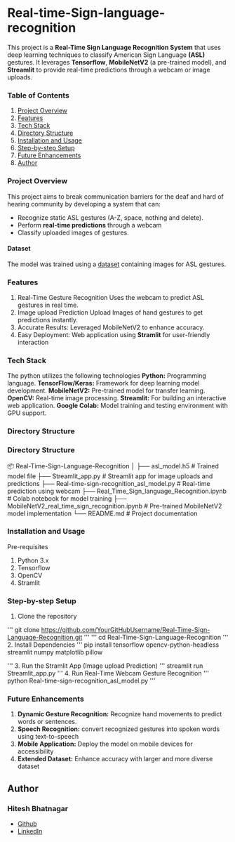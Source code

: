 # Real-time-Sign-language-recognition

This project is a **Real-Time Sign Language Recognition System** that uses deep learning techniques to classify American Sign Language **(ASL)** gestures. It leverages **Tensorflow**, **MobileNetV2** (a pre-trained model), and **Streamlit** to provide real-time predictions through a webcam or image uploads.


### Table of Contents

1. [Project Overview](#project-overview)
2. [Features](#features)
3. [Tech Stack](#tech-stack)
4. [Directory Structure](#directory-structure)
5. [Installation and Usage](#installation-and-usage)
6. [Step-by-step Setup](#step-by-step-setup)
7. [Future Enhancements](#future-enhancements)
8. [Author](#author)

### Project Overview

This project aims to break communication barriers for the deaf and hard of hearing community by developing a system that can:
* Recognize static ASL gestures (A-Z, space, nothing and delete).
* Perform **real-time predictions** through a webcam
* Classify uploaded images of gestures.

#### Dataset
The model was trained using a [dataset](https://www.kaggle.com/datasets/grassknoted/asl-alphabet) containing images for ASL gestures. 

### Features
1. Real-Time Gesture Recognition
     Uses the webcam to predict ASL gestures in real time.
3. Image upload Prediction
     Upload Images of hand gestures to get predictions instantly.
4. Accurate Results:
     Leveraged MobileNetV2 to enhance accuracy.
5. Easy Deployment:
     Web application using **Stramlit** for user-friendly interaction

### Tech Stack

The python utilizes the following technologies
**Python:** Programming language.
**TensorFlow/Keras:** Framework for deep learning model development.
**MobileNetV2:** Pre-trained model for transfer learning.
**OpenCV:** Real-time image processing.
**Streamlit:** For building an interactive web application.
**Google Colab:** Model training and testing environment with GPU support.

### Directory Structure

### Directory Structure

📦 Real-Time-Sign-Language-Recognition
│
├── asl_model.h5                          # Trained model file
├── Streamlit_app.py                      # Streamlit app for image uploads and predictions
├── Real-time-sign-recognition_asl_model.py   # Real-time prediction using webcam
├── Real_Time_Sign_language_Recognition.ipynb # Colab notebook for model training
├── MobileNetV2_real_time_sign_recognition.ipynb # Pre-trained MobileNetV2 model implementation
└── README.md                             # Project documentation

### Installation and Usage

Pre-requisites
1. Python 3.x
2. Tensorflow
3. OpenCV
4. Stramlit

### Step-by-step Setup

1. Clone the repository
   
'''
git clone https://github.com/YourGitHubUsername/Real-Time-Sign-Language-Recognition.git
'''
'''
cd Real-Time-Sign-Language-Recognition
'''
2. Install Dependencies
'''
pip install tensorflow opencv-python-headless streamlit numpy matplotlib pillow

'''
3. Run the Stramlit App (Image upload Prediction)
'''
streamlit run Streamlit_app.py
'''
4. Run Real-Time Webcam Gesture Recognition
'''
python Real-time-sign-recognition_asl_model.py
'''

### Future Enhancements

1. **Dynamic Gesture Recognition:** Recognize hand movements to predict words or sentences.
2. **Speech Recognition:** convert recognized gestures into spoken words using text-to-speech
3. **Mobile Application:** Deploy the model on mobile devices for accessibility
4. **Extended Dataset:** Enhance accuracy with larger and more diverse dataset

## Author

### Hitesh Bhatnagar

* [Github](https://github.com/hitesh-bhatnagar) 
* [LinkedIn](www.linkedin.com/in/hitesh-bhatnagar-5a3b391ba)
